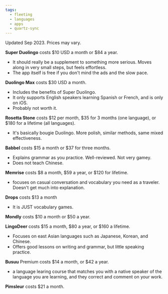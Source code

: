 ```yaml
---
tags:
  - fleeting
  - languages
  - apps
  - quartz-sync
---
```

Updated Sep 2023. Prices may vary.

**Super Duolingo** costs $10 USD a month or $84 a year.
- It should really be a supplement to something more serious. Moves along in very small steps, but feels effortless.
- The app itself is free if you don't mind the ads and the slow pace.

**Duolingo Max** costs $30 USD a month.
- Includes the benefits of Super Duolingo. 
- It only supports English speakers learning Spanish or French, and is only on iOS.
- Probably not worth it.

**Rosetta Stone** costs $12 per month, $35 for 3 months (one language), or $180 for a lifetime (all languages).
- It's basically bougie Duolingo. More polish, similar methods, same mixed effectiveness.

**Babbel** costs $15 a month or $37 for three months.
- Explains grammar as you practice. Well-reviewed. Not very gamey.
- Does not teach Chinese.

**Memrise** costs $8 a month, $59 a year, or $120 for lifetime. 
- focuses on casual conversation and vocabulary you need as a traveler. Doesn't get much into explanation. 

**Drops** costs $13 a month
- It is JUST vocabulary games.

**Mondly** costs $10 a month or $50 a year.

**LingoDeer** costs $15 a month, $80 a year, or $160 a lifetime.
- Focuses on east Asian languages such as Japanese, Korean, and Chinese.
- Offers good lessons on writing and grammar, but little speaking practice.

**Busuu** Premium costs $14 a month, or $42 a year.
- a language learing course that matches you with a native speaker of the language you are learning, and they correct and comment on your work.

**Pimsleur** costs $21 a month.